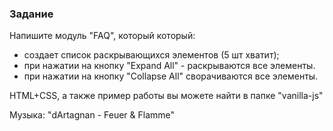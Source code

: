 ### Задание

Напишите модуль "FAQ", который который:
- создает список раскрывающихся элементов (5 шт хватит);
- при нажатии на кнопку "Expand All" - раскрываются все элементы.
- при нажатии на кнопку "Collapse All" сворачиваются все элементы.

HTML+CSS, а также пример работы вы можете найти в папке "vanilla-js"

Музыка: "dArtagnan - Feuer & Flamme"